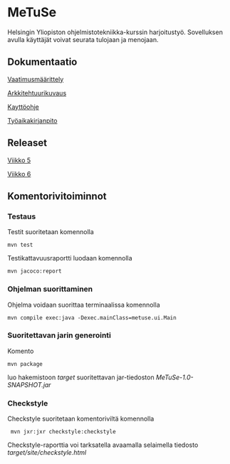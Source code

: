 # MeTuSe
Helsingin Yliopiston ohjelmistotekniikka-kurssin harjoitustyö.
Sovelluksen avulla käyttäjät voivat seurata tulojaan ja menojaan.

## Dokumentaatio

[Vaatimusmäärittely](https://github.com/HiskiR/ot-harjoitustyo/blob/master/dokumentaatio/vaatimusmaarittely.md)

[Arkkitehtuurikuvaus](https://github.com/HiskiR/ot-harjoitustyo/blob/master/dokumentaatio/arkkitehtuuri.md)

[Kayttöohje](https://github.com/HiskiR/ot-harjoitustyo/blob/master/dokumentaatio/kayttoohje.md)

[Työaikakirjanpito](https://github.com/HiskiR/ot-harjoitustyo/blob/master/dokumentaatio/tuntikirjanpito.md)

## Releaset
[Viikko 5](https://github.com/HiskiR/ot-harjoitustyo/releases/tag/viikko5)

[Viikko 6](https://github.com/HiskiR/ot-harjoitustyo/releases/tag/Viikko6)
## Komentorivitoiminnot

### Testaus

Testit suoritetaan komennolla

```
mvn test
```

Testikattavuusraportti luodaan komennolla

```
mvn jacoco:report
```

### Ohjelman suorittaminen
Ohjelma voidaan suorittaa terminaalissa komennolla 

```
mvn compile exec:java -Dexec.mainClass=metuse.ui.Main
```

### Suoritettavan jarin generointi
Komento

```
mvn package
```

luo hakemistoon _target_ suoritettavan jar-tiedoston _MeTuSe-1.0-SNAPSHOT.jar_

### Checkstyle

Checkstyle suoritetaan komentoriviltä komennolla

```
 mvn jxr:jxr checkstyle:checkstyle
```

Checkstyle-raporttia voi tarksatella avaamalla selaimella tiedosto _target/site/checkstyle.html_
